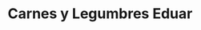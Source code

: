 ---
title: "Carnes y Legumbres Eduar"
url: /san-jeronimo/carnes-y-legumbres-eduar/
shop: supermercado
---